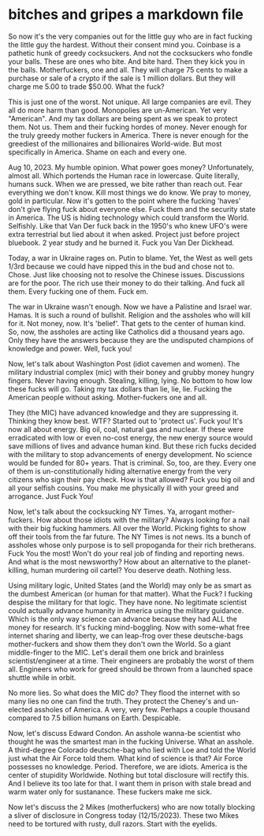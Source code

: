 # bitches and gripes a markdown file

So now it's the very companies out for the little guy who are in fact fucking the little guy the hardest.  Without their consent mind you.  Coinbase is a pathetic hunk of greedy cocksuckers.  And not the
cocksuckers who fondle your balls.  These are ones who bite.  And bite hard.  Then they kick you in the balls.  Motherfuckers, one and all.  They will charge 75 cents to make a purchase or sale of a crypto
if the sale is 1 million dollars.  But they will charge me 5.00 to trade $50.00.  What the fuck?

This is just one of the worst.  Not unique.  All large companies are evil.  They all do more harm than good.  Monopolies are un-American.  Yet very "American".  And my tax dollars are being spent as we speak to protect them.  Not us.  Them and their fucking hordes of money.  Never enough for the truly greedy mother fuckers in America.  There is never enough for the greediest of the millionaires and billionaires World-wide.  But most specifically in America.  Shame on each and every one.

Aug 10, 2023.  My humble opinion.  What power goes money?  Unfortunately, almost all.  Which portends the Human race in lowercase.  Quite literally, humans suck.  When we are pressed, we bite rather than reach out.  Fear everything we don't know.  Kill most things we do know.  We pray to money, gold in particular.  Now it's gotten to the point where the fucking 'haves' don't give flying fuck about everyone else.  Fuck them and the security state in America.  The US is hiding technology which could transform the World.  Selfishly.  Like that Van Der fuck back in the 1950's who knew UFO's were extra terrestrial but lied about it when asked.  Project just before project bluebook.  2 year study and he burned it.  Fuck you Van Der Dickhead.

Today, a war in Ukraine rages on. Putin to blame.  Yet, the West as well gets 1/3rd because we could have nipped this in the bud and chose not to.  Chose.  Just like choosing not to resolve the Chinese issues.  Discussions are for the poor.  The rich use their money to do their talking.  And fuck all them.  Every fucking one of them.  Fuck em.

The war in Ukraine wasn't enough.  Now we have a Palistine and Israel war.  Hamas.  It is such a round of bullshit.  Religion and the assholes who will kill for it.  Not money, now.  It's 'belief'.  That gets to the center of human kind. So, now, the assholes are acting like Catholics did a thousand years ago.  Only they have the answers because they are the undisputed champions of knowledge and power.  Well, fuck you!

Now, let's talk about Washington Post (idiot cavemen and women).  The military industrial complex (mic) with their boney and grubby money hungry fingers. Never having enough.  Stealing, killing, lying.  No bottom to how low these fucks will go. Taking my tax dollars than lie, lie, lie.  Fucking the American people without asking.  Mother-fuckers one and all.

They (the MIC) have advanced knowledge and they are suppressing it.  Thinking they know best.  WTF?  Started out to 'protect us'.  Fuck you!  It's now all about energy.  Big oil, coal, natural gas and nuclear.  If these were erradicated with low or even no-cost energy, the new energy source would save millions of lives and advance human kind.  But these rich fucks decided with the military to stop advancements of energy development.  No science would be funded for 80+ years.  That is criminal.  So, too, are they.  Every one of them is un-constitutionally hiding alternative energy from the very citizens who sign their pay check.  How is that allowed?  Fuck you big oil and all your selfish cousins.  You make me physically ill with your greed and arrogance.  Just Fuck You!

Now, let's talk about the cocksucking NY Times.  Ya, arrogant mother-fuckers.  How about those idiots with the military?  Always looking for a nail with their big fucking hammers.  All over the World.  Picking fights to show off their tools from the far future.  The NY Times is not news.  Its a bunch of assholes whose only purpose is to sell propoganda for their rich bretherans.  Fuck You the most!  Won't do your real job of finding and reporting news.  And what is the most newsworthy?  How about an alternative to the planet-killing, human murdering oil cartel?  You deserve death.  Nothing less.

Using military logic, United States (and the World) may only be as smart as the dumbest American (or human for that matter). What the Fuck?  I fucking despise the military for that logic.  They have none.  No legitimate scientist could actually advance humanity in America using the military guidance.  Which is the only way science can advance because they had ALL the money for research.  It's fucking mind-boggling.  Now with some-what free internet sharing and liberty, we can leap-frog over these deutsche-bags mother-fuckers and show them they don't own the World.  So a giant middle-finger to the MIC.  Let's derail them one brick and brainless scientist/engineer at a time. Their engineers are probably the worst of them all.  Engineers who work for greed should be thrown from a launched space shuttle while in orbit.

No more lies.  So what does the MIC do?  They flood the internet with so many lies no one can find the truth.  They protect the Cheney's and un-elected assholes of America.  A very, very few.  Perhaps a couple thousand compared to 7.5 billion humans on Earth.  Despicable.

Now, let's discuss Edward Condon.  An asshole wanna-be scientist who thought he was the smartest man in the fucking Universe.  What an asshole.  A third-degree Colorado deutsche-bag who lied with Loe and told the World just what the Air Force told them.  What kind of science is that?  Air Force possesses no knowledge.  Period.  Therefore, we are idiots.  America is the center of stupidity Worldwide.  Nothing but total disclosure will rectify this.  And I believe its too late for that.  I want them in prison with stale bread and warm water only for sustanance.  These fuckers make me sick.

Now let's discuss the 2 Mikes (motherfuckers) who are now totally blocking a sliver of disclosure in Congress today (12/15/2023).  These two Mikes need to be tortured with rusty, dull razors.  Start with the eyelids.


